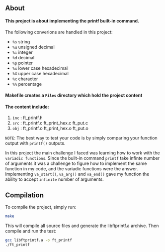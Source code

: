 ## About 

#### This project is about implementing the printf built-in command.
The following converions are handled in this project:
 - `%s` string
 - `%u` unsigned decimal
 - `%i` integer
 - `%d` decimal
 - `%p` pointer
 - `%x` lower case hexadecimal
 - `%X` upper case hexadecimal
 - `%c` character
 - `%%` percentage



#### Makefile creates a `Files` directory which hold the project content


 #### The content include:

1) `inc` : ft_printf.h
2) `src` : ft_printf.c ft_print_hex.c ft_put.c
3) `obj` : ft_printf.o ft_print_hex.o ft_put.o

`NOTE`: The best way to test your code is by simply comparing your function output with `printf()` outputs.


In this project the main challenge I faced was learning how to work with the `variadic functions`. Since the built-in command `printf` take infinte number of arguments it was a challenge to figure how to implement the same function in my code, and the variadic functions were the answer. Implementing `va_start()`, `va_arg()` and `va_end()` gave my function the ability to accept `infinite` number of arguments.

## Compilation

To compile the project, simply run:

```bash
make
```
This will compile all source files and generate the libftprintf.a archive. Then compile and run the test:

```bash
gcc libftprintf.a -o ft_printf
./ft_printf
```




